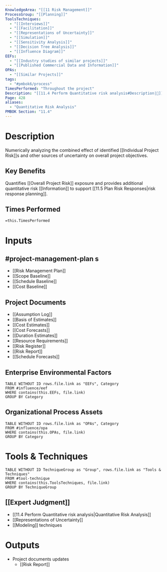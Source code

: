 ```yaml
---
KnowledgeArea: "[[11 Risk Management]]"
ProcessGroup: "[[Planning]]"
ToolsTechniques:
  - "[[Interviews]]"
  - "[[Facilitation]]"
  - "[[Representations of Uncertainty]]"
  - "[[Simulation]]"
  - "[[Sensitivity Analysis]]"
  - "[[Decision Tree Analysis]]"
  - "[[Influence Diagram]]"
EEFs:
  - "[[Industry studies of similar projects]]"
  - "[[Published Commercial Data and Information]]"
OPAs:
  - "[[Similar Projects]]"
tags:
  - "#pmbok6/process"
TimesPerformed: "Throughout the project"
Description: "[[11.4 Perform Quantitative risk analysis#Description|📝]]"
Page: 428
aliases:
  - "Quantitative Risk Analysis"
PMBOK Section: "11.4"
---
```

# Description
Numerically analyzing the combined effect of identified [[Individual Project Risk]]s and other sources of uncertainty on overall project objectives.
## Key Benefits
Quantifies [[Overall Project Risk]] exposure and provides additional quantitative risk [[Information]] to support [[11.5 Plan Risk Responses|risk response planning]].
## Times Performed
`=this.TimesPerformed`
# Inputs
## #project-management-plan s
- [[Risk Management Plan]]
- [[Scope Baseline]]
- [[Schedule Baseline]]
- [[Cost Baseline]]
## Project Documents
- [[Assumption Log]]
- [[Basis of Estimates]]
- [[Cost Estimates]]
- [[Cost Forecasts]]
- [[Duration Estimates]]
- [[Resource Requirements]]
- [[Risk Register]]
- [[Risk Report]]
- [[Schedule Forecasts]]
## Enterprise Environmental Factors
```dataview
TABLE WITHOUT ID rows.file.link as "EEFs", Category
FROM #influence/eef 
WHERE contains(this.EEFs, file.link)
GROUP BY Category
```
## Organizational Process Assets
```dataview
TABLE WITHOUT ID rows.file.link as "OPAs", Category
FROM #influence/opa 
WHERE contains(this.OPAs, file.link)
GROUP BY Category
```
# Tools & Techniques
```dataview
TABLE WITHOUT ID TechniqueGroup as "Group", rows.file.link as "Tools & Techniques"
FROM #tool-technique
WHERE contains(this.ToolsTechniques, file.link)
GROUP BY TechniqueGroup
```
## [[Expert Judgment]]
- [[11.4 Perform Quantitative risk analysis|Quantitative Risk Analysis]]
- [[Representations of Uncertainty]]
- [[Modeling]] techniques
# Outputs
- Project documents updates
	- [[Risk Report]]
